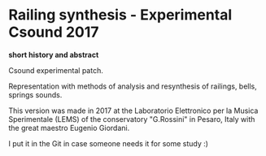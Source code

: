 # Railing synthesis - Experimental Csound 2017

**short history and abstract**

Csound experimental patch.

Representation with methods of analysis and resynthesis of railings, bells, springs sounds.

This version was made in 2017 at the Laboratorio Elettronico per la Musica Sperimentale (LEMS) of the conservatory "G.Rossini" in Pesaro, Italy with the great maestro Eugenio Giordani.

I put it in the Git in case someone needs it for some study :)
